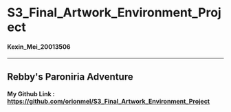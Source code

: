 # S3_Final_Artwork_Environment_Project
#### Kexin_Mei_20013506
----------------------
## Rebby's Paroniria Adventure
#### My Github Link : https://github.com/orionmel/S3_Final_Artwork_Environment_Project
